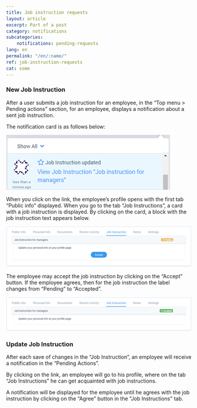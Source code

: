 ```yaml
---
title: Job instruction requests
layout: article
excerpt: Part of a post
category: notifications
subcategories:
    notifications: pending-requests
lang: en
permalink: "/en/:name/"
ref: job-instruction-requests
cat: some
---
```


### **New Job Instruction**

After a user submits a job instruction for an employee, in the “Top menu > Pending actions” section, for an employee, displays a notification about a sent job instruction.

The notification card is as follows below:

![Job_instruction_requests1](/assets/images/job_instruction_requests1.png)

When you click on the link, the employee’s profile opens with the first tab “Public info” displayed. When you go to the tab “Job Instructions”, a card with a job instruction is displayed. By clicking on the card, a block with the job instruction text appears below.

![Job_instruction_requests2](/assets/images/job_instruction_requests2.png)

The employee may accept the job instruction by clicking on the “Accept” button. If the employee agrees, then for the job instruction the label changes from “Pending” to “Accepted”. 

![Job_instruction_requests3](/assets/images/job_instruction_requests3.png)

### **Update Job Instruction**

After each save of changes in the “Job Instruction”, an employee will receive a notification in the “Pending Actions”.

By clicking on the link, an employee will go to his profile, where on the tab “Job Instructions” he can get acquainted with job instructions. 

A notification will be displayed for the employee until he agrees with the job instruction by clicking on the “Agree” button in the "Job Instructions" tab.
